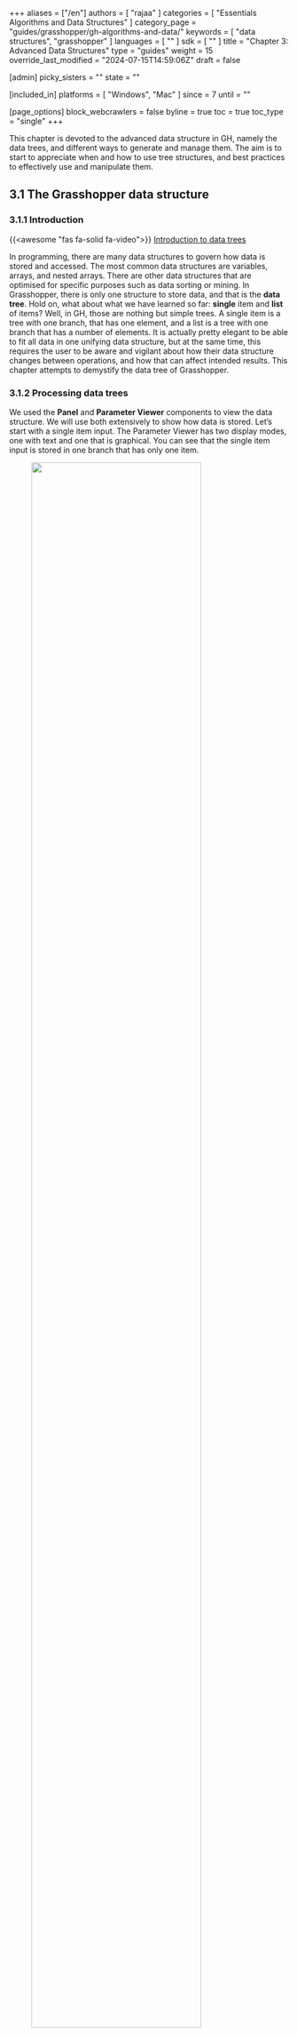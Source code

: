 +++
aliases = ["/en"]
authors = [ "rajaa" ]
categories = [ "Essentials Algorithms and Data Structures" ]
category_page = "guides/grasshopper/gh-algorithms-and-data/"
keywords = [ "data structures", "grasshopper" ]
languages = [ "" ]
sdk = [ "" ]
title = "Chapter 3: Advanced Data Structures"
type = "guides"
weight = 15
override_last_modified = "2024-07-15T14:59:06Z"
draft = false

[admin]
picky_sisters = ""
state = ""

[included_in]
platforms = [ "Windows", "Mac" ]
since = 7
until = ""

[page_options]
block_webcrawlers = false
byline = true
toc = true
toc_type = "single"
+++

This chapter is devoted to the advanced data structure in GH, namely the data trees, and different ways to generate and manage them. The aim is to start to appreciate when and how to use tree structures, and best practices to effectively use and manipulate them.<br>

## 3.1 The Grasshopper data structure

### 3.1.1 Introduction
{{<awesome "fas fa-solid fa-video">}} <a href="https://vimeo.com/showcase/11456959/video/1030603776" target="_blank"> Introduction to data trees</a>

In programming, there are many data structures to govern how data is stored and accessed. The most common data structures are variables, arrays, and nested arrays. There are other data structures that are optimised for specific purposes such as data sorting or mining. In Grasshopper, there is only one structure to store data, and that is the <b>data tree</b>. Hold on, what about what we have learned so far: <b>single</b> item and <b>list</b> of items? Well, in GH, those are nothing but simple trees. A single item is a tree with one branch, that has one element, and a list is a tree with one branch that has a number of elements. It is actually pretty elegant to be able to fit all data in one unifying data structure, but at the same time, this requires the user to be aware and vigilant about how their data structure changes between operations, and how that can affect intended results. This chapter attempts to demystify the data tree of Grasshopper.

### 3.1.2 Processing data trees

We used the <b>Panel</b> and <b>Parameter Viewer</b> components to view the data structure. We will use both extensively to show how data is stored. Let’s start with a single item input. The Parameter Viewer has two display modes, one with text and one that is graphical. You can see that the single item input is stored in one branch that has only one item.
<figure>
   <img src="ads-200.png" class="image_center" width="85%">
   <figcaption>Figure(51): Different ways to preview the data structure in Grasshopper</figcaption>
</figure>

The <b>Parameter Viewer</b> shows each branch address (called “Path”), and the number of elements in that branch as shown in Figure (52).
<figure>
   <img src="ads-201.png" class="image_center" width="50%">
   <figcaption>Figure(51): The Parameter Viewer indicates the path address and the number of elements in each branch</figcaption>
</figure>

A list of items is typically stored in a tree with one branch. Figure (53). However, the three items can also be stored in three different branches. Figure (54).

<figure>
   <img src="ads-202.png" class="image_center" width="85%">
   <figcaption>Figure(53): A list is a tree that has one branch with multiple elements</figcaption>
</figure>

<figure>
   <img src="ads-203.png" class="image_center" width="85%">
   <figcaption>Figure(54): A tree contains any number of branches with any number of elements in each branch</figcaption>
</figure>

The key to understanding the Grasshopper data structure is to be able to answer the following question:<br>
<b>What is the significance of storing x number of values in one branch vs using x number of branches to store one value in each branch?</b><br>
The data structure informs GH components about how to match input values. In other words, components may process data differently based on their structure. The following example illustrates how different data structures for the same set of values can affect the result.

<figure>
   <img src="ads-204.png">
   <figcaption>Figure(55): Organizing same set of value in different data structures affect the output</figcaption>
</figure>

We will elaborate on data tree matching later, but you can already see that GH components do pay attention to the data structure and the result can vary considerably based on it. This is one of the complications inherited in using one unifying data structure in a programming language.

### 3.1.3 Data tree notation
The first step to understanding data trees is to learn the GH notation of trees. As we have seen from the examples, trees consist of branches, and each branch holds a number of elements. The address or path of each branch is represented with integers separated by semicolons and enclosed in curly brackets. The index of each element is enclosed by square brackets. This diagram shows a breakdown of the address of elements in trees.

<figure>
   <img src="ads-205.png">
   <figcaption>Figure(56): Address of elements include the address of the branch and the index of the element in the branch</figcaption>
</figure>

Here are a few examples of various tree structures and how they show in the <b>Parameter Viewer</b> and the <b>Panel</b>.

<figure>
   <img src="ads-206.png">
   <figcaption>Figure(57): Same set of values held in different structures. Left: 5 trunks (5 trees) with one item in each. Middle: 5 branches out of one trunk (1 tree), and each branch holds a single item. Right: two trunks (2 trees), the first has 2 branches with the first branching into 3 branches, each holds one item, the second holds 1 item. The second trunk holds 2 items.
</figcaption>
</figure>

<table class="rounded">
  <tr>
    <th>Tutorial 3.1.1 Data tree</th>
  </tr>
  <tr>
  <td>
   <table>
    <tr>
     <td>
     1. In the tree, what is the full address to the item <b>1.2</b>? Note that order of branches and leaves is always from left to right going clockwise<br><br>
     2. Construct the tree of numbers shown in the image below using the <b>Number</b> parameter only.
     </td>
     <td>
     <img src="ads-207.png">
     </td>
    </tr>
   </table>
  </td>
  </tr>
  <tr>
    <td>
        <details>
        <summary><b>Solution...</b></summary>
        <br>
        <table>
          <tr>
            <td>
            The path to <b>1.2</b> is: <b>{ 0 ; 3 ; 0} [ 1 ]</b><br>
            <br>Note: The three branches from the main trunk are set here to 0:1, 0:2, and 0:3. They also could have been 0:0, 0:1 and 0:2. Both are correct.
            </td>
            <td>
            <img src="ads-207A.png">
            </td>
          </tr>
        </table>
        <br><img src="ads-209.png"><br>
        </details>
    </td>
  </tr>
</table>

## 3.2 Generating trees
{{<awesome "fas fa-solid fa-video">}} <a href="https://vimeo.com/showcase/11456959/video/1030604678" target="_blank"> Generate data trees</a>

There are many ways to generate complex data trees. Some explicit, but mostly as a result of some processes, and this is why you need to always be aware of the data structures of output before using it as input downstream. It is possible to enter the data and set the data structure directly inside any Grasshopper parameter. Once set, it is relatively hard to change and therefore is best suited for a constant input. The following is an example of how to set a data tree directly inside a parameter.

<figure>
   <img src="ads-210.png">
   <figcaption>Figure(58):  Set data trees directly inside the parameter</figcaption>
</figure>

There are many components that generate data trees such as <b>Grid</b> and <b>DivideSrf</b>, and others that combine lists into a tree structure such as <b>Entwine</b>. Also all the components that produce lists can also create a tree if the input is a list. For example, if you input more than one curve into the <b>DivideCrv</b> component, we get a tree of points.

<figure>
   <img src="ads-211.png">
   <figcaption>Figure(59):  The SDivide component takes one input (surface) and outputs a data tree (grid)</figcaption>
</figure>

All components that generate lists of numbers (such as <b>Range</b> and <b>Series</b>) can also generate trees when given a list of input.

<figure>
   <img src="ads-212.png">
   <figcaption>Figure(60):  Entwine component takes any number of lists and combines them into a tree structure</figcaption>
</figure>

Perhaps one of the most common cases to generate a tree is when dividing a list of curves to generate a grid of points. So the input is one list and the output is a tree.

<figure>
   <img src="ads-213.png">
   <figcaption>Figure(61):  EDivide component takes any list (curves) and generates a tree structure (grid)</figcaption>
</figure>

<table class="rounded">
  <tr>
    <th>Tutorial 3-2-1: Generating trees</th>
  </tr>
  <tr>
    <td>
    Given the following list of points, construct a number tree with 3 branches, one for each coordinate.
    <img src="ads-213A.png" class="image_center" width="75%">
    </td>
  </tr>
  <tr>
    <td>
        <details>
        <summary><b>Solution...</b></summary>
        <br>Each input point is a single data item that contains 3 numbers (coordinates). We know we would like to isolate each coordinate into a separate list, then combine them into one data structure. Hence we need to first deconstruct input points (use <b>Deconstruct</b> of <b>pDecon</b> component), then combine the lists into one structure (use <b>Entwine</b> component).<br>
        <img src="ads-215.png">
        </details>
    </td>
  </tr>
</table>

## 3.3 Tree matching
{{<awesome "fas fa-solid fa-video">}} <a href="https://vimeo.com/showcase/11456959/video/1030605453" target="_blank"> Matching data trees</a>

We explained the <b>Long</b>, <b>Short</b> and <b>Cross</b> matching with lists. Trees follow similar conventions to expand the shorter branches by repeating the last element to match. If one tree has fewer branches, the last branch is repeated. The following illustrates common tree matching cases.

### 3.3.1 Item-to-tree matching
When matching an item to a tree, a matching tree structure is created and the item is repeated. For example when adding a single number to a tree of numbers, the single number is added to every item in the tree and the result is a tree with matching structure to the input tree.
<img src="ads-216.png">

### 3.3.2 Short-list-to-tree matching
When matching a short list to a tree, where the length of the list is shorter than the tree branches, a matching tree structure is created where the list is repeated in each branch, and the last item in the short list is repeated. See the following example adding a list of two number to a tree of numbers.
<img src="ads-217.png">

### 3.3.3 Long-list-to-tree matching
When matching a long list to a tree with branches that are shorter than the list, the tree branches expand to match the length of the list. The last item in each branch is repeated to match the list length Note that the resulting tree structure will be differenent than the input tree. In the following example, both input, the list and the tree, are modified to arrive to a matching structure, then the addition result have than new data structure.
<img src="ads-218.png">

### 3.3.4 Tree-to-tree matching
There are numerous possibilities when matching two trees, but the basic principle apply. The goal is to find a tree structure that can combine both input tree structure. Let’s assume the case when there is a simple tree with one level of branches that match in depth. There are two possibilities. The first is that both input trees have same number of branches. In this case, the length of the shorter corresponding branches is matched. The output tree might end up matching at least one of the input trees, or be different to both.
<img src="ads-219.png">

The second possibility is that one tree might have more branches than the other. In that case, new branches are inserted into the smaller tree repeating the last branch, then each branch is expanded (repeating the last item in the branch) to create matching length among all corresponding branches as in the following example.
<img src="ads-220.png">

When working with trees, it is of utmost importance to examine the data structure of each input before using it as input to one component. A small change in the structure can have big impact. For example, the following two trees of numbers appear to be matching at first, but because there is one level depth added to one of the trees (indicating an extra branch near the root of the tree), the result may be different than what is intended.

<table class="rounded">
  <tr>
    <th>Tutorial 3.3.1 Tree matching</th>
  </tr>
  <tr>
  <tr>
    <td>
     Inspect the following 2 number structures, then predict the structure and result of adding them (with default Grasshopper matching). Verify your answer using the <b>Addition</b> components.<br>
     <img src="ads-221.png" class="image_center" width="75%">
    </td>
    </tr>
  <tr>
    <td>
        <details>
        <summary><b>Solution...</b></summary>
        <br>
        <table>
          <tr>
            <td>
            Key solution idea: The two input trees have different number of branches and different number of elements in each branch. The last branch of the shorter tree is repeated to match the number of branches, then corresponding branches are matched by repeating the last element of the shorter branch.<br><br>
            <img src="ads-222.png">
            </td>
          </tr>
        </table>
        </details>
    </td>
  </tr>
</table>

## 3.4 Traversing trees
{{<awesome "fas fa-solid fa-video">}} <a href="https://vimeo.com/showcase/11456959/video/1030608072" target="_blank"> Traversing data trees</a>

Grasshopper provides components to help extract branches and items from trees. If you have the path to a branch or to an item, then you can use <b>Branch</b> and <b>Item</b> components. You need to check the structure of your input so you can supply the correct path.

<figure>
   <img src="ads-223.png">
   <figcaption>Figure(62):  Select branches from a tree</figcaption>
</figure>

<figure>
   <img src="ads-224.png">
   <figcaption>Figure(63):  Select items from a tree</figcaption>
</figure>

If you know that your structure might change, or you simply do not want to type the path, you can extract the path using  the <b>Param Viewer</b> and List <b>Item</b> components.

<figure>
   <img src="ads-225.png">
   <figcaption>Figure(64):  Example of how to extract data paths dynamically</figcaption>
</figure>

<table class="rounded">
  <tr>
    <th>Tutorial 3.4.1 Traversing trees</th>
  </tr>
  <tr>
  <tr>
    <td>
     The following tree has 3 branches for each one of the coordinates (x, y, z) of some list of points. Use that tree to construct a list of these points.<br>
     <img src="ads-226.png" class="image_center" width="75%">
    </td>
    </tr>
  <tr>
    <td>
        <details>
        <summary><b>Solution...</b></summary>
        <br>
        <table>
          <tr>
            <td>
            Key solution idea: We can construct a point list using as input 3 lists representing X, Y and Z values. If we can isolate the 3 branches of the input tree, then we will be able to feed them to the point construction component.<br><br>
            <img src="ads-227.png">
            </td>
          </tr>
        </table>
        </details>
    </td>
  </tr>
</table>

## 3.5 Basic tree operations

Basic tree operations are widely used and you will likely need them in most solutions. It is very important to understand what these operations do, and how they affect the output.

### 3.5.1: Viewing the tree structure
As we have seen in the data matching, different data structures of the same set of elements produce different results. Grasshopper offers three ways to view the data structure, the Parameter Viewer in text or diagram format, and the Panel.

<figure>
   <img src="ads-228.png">
   <figcaption>Figure(65):  View trees using the Parameter Viewer and the Panel components</figcaption>
</figure>

Tree information can be extracted using the <b>TStats</b> component. You can extract the list of paths to all branches, number of elements in each branch and the number of branches.

<figure>
   <img src="ads-229.png">
   <figcaption>Figure(66):  Extract trees structure using TStats component</figcaption>
</figure>

### 3.5.2 List operations on trees
{{<awesome "fas fa-solid fa-video">}} <a href="https://vimeo.com/showcase/11456959/video/1030608733" target="_blank"> List operations on data trees</a>

Trees can be thought of as a list of branches. When using list operations on trees, each branch is treated as a separate list and the operation is applied to each branch independently. It is tricky to predict the resulting data structure and therefore it is always important to check your input and output structures before and after applying any operation.
To illustrate how list operations work in trees, we will use a simple tree, a grid of points, and apply different list operations on it. We will then examine the output and its data structure.

<table class="rounded">
  <tr>
    <th>Common list operation and how they apply to trees</th>
  </tr>
  <tr>
    <td>
    <b>List Item</b>: Select items at specific index in each branch<br>
    <img src="ads-230.png">
    </td>
  </tr>
    <tr>
    <td>
    <b>List Item</b>: Select multiple indices to isolate part of the tree and perform one operation on such as <b>Mass Addition</b><br>
    <img src="ads-231.png">
    </td>
  </tr>
    <tr>
    <td>
    <b>Split List</b>: Split the elements of branches into 2 trees at the specified index<br>
    <img src="ads-232.png">
    </td>
  </tr>
    <tr>
    <td>
    <b>Shift List</b>: Shifts the elements of each branch<br>
    <img src="ads-233.png" class="image_center" width="75%">
    </td>
  </tr>
    <tr>
    <td>
    <b>Cull Pattern</b>: Culls each branch<br>
    <img src="ads-234.png" class="image_center" width="75%">
    </td>
  </tr>
</table>

### 3.5.3 Grafting from lists to a trees

In some cases you need to turn a list into a tree where each element is placed in its own branch. Grafting can handle complex trees with branches of variable depths.

<figure>
   <img src="ads-235.png">
   <figcaption>Figure(67):  Grafting a tree creates a new branch for each element</figcaption>
</figure>

It might feel unintuitive to complicate the data structure (from a simple list to a tree), but grafting is very useful when trying to achieve certain matching. For example if you need to add each element of one list with all the elements in the second list, then you will need to graft the first list before inputting to the addition process.

<figure>
   <img src="ads-236.png">
   <figcaption>Figure(68):  Grafting complex trees</figcaption>
</figure>

### 3.5.4 Flattening from trees to lists

Other times you might need to turn your tree structure into a simple list. This is achieved with the flattening process. Data from each branch is extracted and sequentially attached to one list.

<figure>
   <img src="ads-237.png">
   <figcaption>Figure(69):  Flattening place all tree elements in one list</figcaption>
</figure>

Flatten also can handle any complex tree. It takes the branches in order starting with the lowest index trunk and put all elements in one list.

<figure>
   <img src="ads-238.png">
   <figcaption>Figure(70):  Flattening complex trees</figcaption>
</figure>

### 3.5.5 Combining data streams

It is possible to compose a number of lists into a tree where each list becomes a branch in a new tree. It is different from the merging of lists where simply one bigger list is created.

<figure>
   <img src="ads-239.png" class="image_center" width="75%">
   <figcaption>Figure(71):  Entwine and Merge components combine lists into trees or bigger lists</figcaption>
</figure>

### 3.5.6 Flipping the data structure

It is logical in some cases to flip the tree to change the direction of branches.This is specially useful in grids when points are organized in rows and columns (similar to a 2 dimensional array structure). Flipping causes corresponding elements across branches (have the same index in their branch) to be grouped in one branch. For example, a data tree that has 2 branches and 4 items in each branch, can be flipped into a tree with 4 branches and 2 elements in each branch.

<figure>
   <img src="ads-240.png">
   <figcaption>Figure(72):  Flip helps reorganize data in a trees</figcaption>
</figure>

If the number of elements in the branches are variable in length, some of the branches in the flipped tree will have “null” values.

<figure>
   <img src="ads-241.png">
   <figcaption>Figure(73):  Add “null” when flipping trees with variable length branches</figcaption>
</figure>

Flipping is one of the operations that cannot handle variable depth branches, simply because there is no logical solution to flip.

<figure>
   <img src="ads-242.png">
   <figcaption>Figure(74):  Flip fails when the input tree has variable depth branches</figcaption>
</figure>

### 3.5.7 Simplifying the data structure

Processing data through multiple components can add unnecessary complexity to the data structure. The most common form is adding leading or trailing zeros to the paths addresses. Complex data structures are hard to match. <b>Simplify Tree</b> process helps remove empty branches. There are other operations such as <b>Clean Tree</b> and <b>Trim Tree</b> to help remove null elements, empty branches and reduce complexity. It is also possible to extract all branches as separate lists using the <b>Explode Tree</b> operation.

<figure>
   <img src="ads-243.png">
   <figcaption>Figure(75): Paths can increase in complexity as more operations are applied to the data. Simplify helps remove empty branches</figcaption>
</figure>

<table class="rounded">
  <tr>
    <th>Tutorial 3.5.A Louvers</th>
  </tr>
  <tr>
  <tr>
    <td>
     Given one curve on XY-Plane, create horizontal and vertical louvers as in the image<br>
     <img src="ads-244.png" class="image_center" width="75%">
    </td>
    </tr>
  <tr>
    <td>
        <details>
        <summary><b>Solution...</b></summary>
        <br>
        <table>
          <tr>
            <td>
            Examine the <b>data structure</b> of output from each step before feeding it into the next process:<br>
            input curve data structure: Single item (one branch and one item in the branch)<br>
            <img src="ads-245.png">
            </td>
          </tr>
          <tr>
            <td>
            Divide input curve to extract points.<br>
            Data structure: List (one branch with 11 items). Note that the path has added leading “0”. This indicates the next layer of calculation.<br>
            <img src="ads-246.png">
            </td>
          </tr>
          <tr>
            <td>
            Create vertical lines at each point.<br>
            Data structure: List (one branch with 11 items). Note that the path did not increase in complexity.<br>
            <img src="ads-249.png">
            </td>
          </tr>
          <tr>
            <td>
            Divide vertical lines to create a grid of points.<br>
            Data structure: Tree (11 branches with 6 items). Note that the path has added leading “0”.<br>
            <img src="ads-248.png">
            </td>
          </tr>
          <tr>
            <td>
            Create horizontal lines at each point.<br>
            Data structure: Tree (11 branches with 6 items). Note that the path did not increase in complexity.<br>
            <img src="ads-247.png">
            </td>
          </tr>
          <tr>
            <td>
            Create lofted surfaces through branches of lines.<br>
            Data structure:Tree (11 branches with 1 item each). Note that the path did not increase in complexity.<br>
            <img src="ads-250.png">
            </td>
          </tr>
          <tr>
            <td>
            Flip the tree matrix and then create lofted surfaces through branches of lines.<br>
            Data structure: Tree (11 branches with 1 item each). Note that the path did not increase in complexity.<br>
            You can flatten the tree to create one list of horizontal louvers.<br>
            <img src="ads-251.png">
            </td>
          </tr>
        </table>
        </details>
    </td>
  </tr>
</table>

<table class="rounded">
  <tr>
    <th>Tutorial 3.5.B Shutters</th>
  </tr>
  <tr>
  <tr>
    <td>
     Given four corner points on a plane and a radius for the hinge, create a shutter that can open and shut as in the image using a rotation parameter<br>
     <img src="ads-252.png">
    </td>
    </tr>
  <tr>
    <td>
        <details>
        <summary><b>Solution...</b></summary>
        <br>
        <table>
          <tr>
            <td>
            <b>Algorithm analysis:</b><br>
            For each shutter there are two parts: the rectangle and the hinge.<br>
            Union the rectangle and hinge, then allow rotating around the hinge.<br>
            There is one rotation control to move all shutters together.<br>
            <img src="ads-253.png" class="image_center" width="75%"><br>
            </td>
          </tr>
          <tr>
            <td>
            <br><b>Solution steps:</b>
            </td>
          </tr>
          <tr>
            <td>
            Output: Surface of the shutters and curves for the frame<br>
            <img src="ads-254.png" class="image_center" width="50%">
            </td>
          </tr>
          <tr>
            <td>
            Input: The window four corner points (and center), the hinge radius and the rotation angle parameter<br>
            <img src="ads-255.png" class="image_center" width="75%">
            </td>
          </tr>
          <tr>
            <td>
            Key processe #1: create rectangle and hinges. Use the <b>Rectangle</b> component<br>
            <img src="ads-256.png" class="image_center" width="75%">
            </td>
          </tr>
          <tr>
            <td>
            Key processe #2: Union the curves. Use the <b>RUnion</b> component, then create a surface from the boundary using <b>Boundary</b> component<br>
            <img src="ads-257.png" class="image_center" width="75%">
            </td>
          </tr>
          <tr>
            <td>
            Intermediate process #1: Rotate the rectangles using the angle. Use <b>Rotate</b> component<br>
            <img src="ads-258.png" class="image_center" width="75%">
            </td>
          </tr>
          <tr>
            <td>
            Properly match the data structures of the rectangles and hinges before the region union. Use the <b>Graft</b> so that rectangles and hinges pair correctly.<br>
            <img src="ads-259.png" class="image_center" width="75%">
            </td>
          </tr>
          <tr>
            <td>
            <br><b>Putting it all together:</b>
            </td>
          </tr>
          <tr>
            <td>
            <img src="ads-260.png">
            </td>
          </tr>
        </table>
        </details>
    </td>
  </tr>
</table>

## 3.6 Advanced tree operations

As your solutions increase in complexity, so will your data structures. We will discuss three advanced tree operations that are necessary to solve specific problems, or are used to simplify your solution by tabbing directly into the power of the data tree structure.

### 3.6.1 Relative items
{{<awesome "fas fa-solid fa-video">}} <a href="https://vimeo.com/showcase/11456959/video/1030609100" target="_blank"> Advanced data trees operations: Relative item</a>

The first operation has to do with solving the general problem of connectivity between elements in one tree or across multiple trees. Suppose you have a grid of points and you need to connect the points diagonally. For each point, you connect to another in the +1 branch and +1 index. For example a point in branch {0}, index [0], connects to the point in branch {1}, index [1].

<figure>
   <img src="ads-261.png" class="image_center" width="75%">
   <figcaption>Figure (76): Relative Item mask {+1}[+1] create positive diagonal connectivity</figcaption>
</figure>

In Grasshopper, the way you communicate the offset is expressed with an offset string in the format “{branch offset}[index offset]”. In our example, the string to connect points diagonally is “{+1}[+1]”. Here is an example that uses relative tree component in Grasshopper. Notice that the relative item component creates two new trees that correlate in the manner specified in the offset string.

<figure>
   <img src="ads-262.png">
   <figcaption>Figure (77): Relative Item mask {+1}[+1] breaks the original tree into 2 new trees with diagonal connectivity</figcaption>
</figure>

Here is an example implementation in Grasshopper where we define relative items in one tree, then connect the two resulting trees with lines using the <b>Relative Item</b> component.

<figure>
   <img src="ads-263.png">
   <figcaption>Figure (78): Relative Item with mask {+1}[+1] in Grasshopper</figcaption>
</figure>

<table class="rounded">
  <tr>
    <th>Tutorial 3.6.1.A Relative item pattern</th>
  </tr>
  <tr>
  <tr>
    <td>
     Create the pattern shown in the image using a square grid of 7 branches where each branch has11 elements.<br>
     <img src="ads-264.png" class="image_center" width="75%">
    </td>
    </tr>
  <tr>
    <td>
        <details>
        <summary><b>Solution...</b></summary>
        <br>
        <table>
          <tr>
            <td>
            Create the grid<br>
            <img src="ads-265.png">
            </td>
          </tr>
          <tr>
            <td>
            Create relative trees that connect each element with -1 branch and +1 index: {-1}[+1]<br>
            Create lines to connect the 2 relative trees.<br>
            <img src="ads-266.png">
            </td>
          </tr>
          <tr>
            <td>
            Change the offset to {+2}[+3] to create the second connections<br>
            <img src="ads-267.png">
            </td>
          </tr>
        </table>
        </details>
    </td>
  </tr>
</table>

We showed how to define relative items in one tree, but you can also specify relative items between 2 trees. You’ll need to pay attention to the data structure of the two input trees and make sure they are compatible. For example, if you connect each point from the first tree with another point from a different tree with the same index, but +1 branch, then you can set the offset string to be {+1}[0].

<figure>
   <img src="ads-268.png">
   <figcaption>Figure (79): Relative Items create connections across multiple trees</figcaption>
</figure>

The input to the Relative Items component is two trees and the output is two trees with corresponding items according to the offset string.

<figure>
   <img src="ads-269.png">
   <figcaption>Figure (80): The offset mask of the Relative Items generates new trees with the desired connections</figcaption>
</figure>

The following GH definition achieves the above:

<figure>
   <img src="ads-270.png">
   <figcaption>Figure (81): Relative Items implementation in Grasshopper</figcaption>
</figure>

<table class="rounded">
  <tr>
    <th>Tutorial 3.6.1.B Relative item truss</th>
  </tr>
  <tr>
  <tr>
    <td>
     Use relative items between 2 bounding grids to generate the structure shown in the image<br>
     <img src="ads-271.png" class="image_center" width="75%">
    </td>
    </tr>
  <tr>
    <td>
        <details>
        <summary><b>Solution...</b></summary>
        {{<awesome "fas fa-solid fa-video">}} <a href="https://vimeo.com/showcase/11456959/video/1030609607" target="_blank"> Solution video...</a>
        <br>
        <table>
          <tr>
            <td>
            <br>Create the connections for the bottom tree <br>
            </td>
          </tr>
          <tr>
            <td>
            Cull every other index and keep the same number of branches (cull indices 1, 3,...)<br>
            Define the offset strings for RelativeItem components to create the vertical and horizontal connections<br>
            <img src="ads-272.png">
            <br>
            The Grasshopper definition:<br>
            <img src="ads-273.png">
            </td>
          </tr>
          <tr>
            <td>
            <br>Create the connections for the top tree <br>
            </td>
          </tr>
          <tr>
            <td>
            Cull every other index and keep the same number of branches. (cull indices 0, 2,...)<br>
            Define the offset strings for RelativeItem components to create the vertical and horizontal connections<br>
            <img src="ads-274.png">
            <br>
            The Grasshopper definition:<br>
            <img src="ads-275.png">
            </td>
          </tr>
                    <tr>
            <td>
            <br>Connections between the bottom and top trees<br>
            </td>
          </tr>
          <tr>
            <td>
            Use culled grids, then define first offset string for RelativeItems component to create the first set of cross lines: {0}[0]<br>
            <img src="ads-276.png">
            <br>
            Define second offset string for RelativeItems component to define the second set of cross lines: {0}[-1]<br>
            <img src="ads-277.png">
            </td>
          </tr>
        </table>
        </details>
    </td>
  </tr>
</table>

### 3.6.2 Split trees
{{<awesome "fas fa-solid fa-video">}} <a href="https://vimeo.com/showcase/11456959/video/1030610313" target="_blank"> Split data trees</a>

The ability to select a portion of a tree, or split into two parts is a very powerful tree operation in Grasshopper. You can split the tree using a string mask using specific syntax (see examples below). The mask filters, or helps select, the positive part of your tree. The portion of the tree left, is also given as an output and is called the negative part of the tree. Since all trees are made out of branches and indices, the split mask should include information about which branches and indices within these branches to split along. Here are the rules of the split mask:

<table class="rounded">
  <tr>
    <th width=25%><b>Mask syntax</b></th>
    <th width=75%><b>General rules</b></th>
  </tr>
  <tr>
    <td><b>{ ; ; }</b></td>
    <td>Use curly brackets to enclose the mask for the tree branches.</td>
  </tr>
  <tr>
    <td><b>[ ] </b></td>
    <td>Use square brackets to enclose the mask for the elements (leaves). Can be omitted if select all items or use [*]
    </td>
  </tr>
    <tr>
    <td><b>( )</b></td>
    <td>Round brackets are used for organizing and grouping</td>
  </tr>
    </tr>
    <tr>
    <td><b>*</b></td>
    <td>Any number of integers in a path. The asterisk also allows you to include all branches, no matter what their paths look like</td>
  </tr>
    </tr>
    <tr>
    <td><b>?</b></td>
    <td>Any single integer</td>
  </tr>
    </tr>
    <tr>
    <td><b>6</b></td>
    <td>Any specific integer</td>
  </tr>
    </tr>
    <tr>
    <td><b>!6</b></td>
    <td>Anything except a specific integer</td>
  </tr>
    </tr>
    <tr>
    <td><b>(2,6,7)</b></td>
    <td>Any one of the specific integers in this group.</td>
  </tr>
    </tr>
    <tr>
    <td><b>!(2,6,7)</b></td>
    <td>Anything except one of the integers in this group.</td>
  </tr>
    </tr>
    <tr>
    <td><b>(2 to 20)</b></td>
    <td>Any integer in this range (including both 2 and 20).</td>
  </tr>
    </tr>
    <tr>
    <td><b>!(2 to 20)</b></td>
    <td>Any integer outside of this range.
    </td>
  </tr>
    </tr>
    <tr>
    <td><b>(0,2,...)</b></td>
    <td>Any integer part of this infinite sequence. Sequences have to be at least two integers long, and every subsequent integer has to be bigger than the previous one (sorry, that may be a temporary limitation, don't know yet).</td>
  </tr>
    </tr>
    <tr>
    <td><b>(0,2,...,48)</b></td>
    <td>Any integer part of this finite sequence. You can optionally provide a single sequence limit after the three dots</td>
  </tr>
    </tr>
    <tr>
    <td><b>!(3,5,...)</b></td>
    <td>Any integer not part of this infinite sequence. The sequence doesn't extend to the left, only towards the right. So this rule would select the numbers 0, 1, 2, 4, 6, 8, 10, 12 and all remaining even numbers.</td>
  </tr>
    </tr>
    <tr>
    <td><b>!(7,10,21,...,425)  </b></td>
    <td>Any integer not part of this finite sequence.</td>
  </tr>
    </tr>
    <tr>
    <td><b>{ * }[ (0 to 4) or (6,11,41) ]</b></td>
    <td>It is possible to combine two or more rules using the boolean and/or operators. The example selects the first five items in every list of a tree and also the items 7, 12 and 42.</td>
  </tr>
</table>

Here are some examples of valid split masks.

<table class="rounded">
  <tr>
    <th><b>Split mask by branches</b></th>
    <th><b>Description</b></th>
  </tr>
  <tr>
    <td><b>{ * }</b></td>
    <td>Select all (the whole tree output as positive, and negative tree will be empty)</td>
  </tr>
  <tr>
    <td><b>{ *; 2 }</b></td>
    <td>Select the third branch</td>
  </tr>
  <tr>
    <td><b>{ *; (0,1) }</b></td>
    <td>Select the first two end branches</td>
  </tr>
  <tr>
    <td><b>{ *; (0, 2, …) }</b></td>
    <td>Select all even branches</td>
  </tr>
</table>

<table class="rounded">
  <tr>
    <th><b>Split mask by branches and leaves</b></th>
    <th><b>Description</b></th>
  </tr>
  <tr>
    <td><b>{ * }[(1,3,...)]</b></td>
    <td>Select elements located at odd indices in all branches</td>
  </tr>
  <tr>
    <td><b>{ *; 0 }[(1,3,...)]</b></td>
    <td>Select elements located at odd indices in the first branch</td>
  </tr>
  <tr>
    <td><b>{ *; (0, 2) }[(1,3,...)]</b></td>
    <td>Select elements located at odd indices in the first and third branches</td>
  </tr>
  <tr>
    <td><b>{*; (0,2,...) } [ (1,3,...) ]</b></td>
    <td>Select elements located at odd indices in branches located at even indices</td>
  </tr>
  <tr>
    <td><b> {*; (0,2,...) } [(0) or (1,3,...)]</b></td>
    <td>Select elements located at odd indices, and index “0”, in branches located at even indices</td>
  </tr>
</table>

One of the common applications that uses split tree functionality is when you have a grid of points that you like to transform a subset of. When splitting, the structure of the original tree is preserved, and the elements that are split out are replaced with null. Therefore, when applying transformation to the split tree, it is easy to recombine back.
Suppose you have a grid with 7 branches and 11 elements in each branch, and you’d like to shift elements between indices 1-3 and 7-9. You can use the split tree to help isolate the points you need to move using the mask: {*}[ (1,2,3) or (7,8,9) ], move the positive tree, then recombine back with the negative tree.

<figure>
   <img src="ads-280.png">
   <figcaption>Figure (82): Split tree allows operating on a subset of the tree with the possibility to recombine back</figcaption>
</figure>  

This is the GH definition that does the above using the <b>Split Tree</b> component.

<figure>
   <img src="ads-281.png">
   <figcaption>Figure (83): Split tree Grasshopper implementation of Figure (82)</figcaption>
</figure>  

One of the advantages of using <b>Split Tree</b> over relative trees is that the split mask is very versatile and it is easier to isolate the desired portion of the tree. Also the data structure is preserved across the negative and positive trees which makes it easy to recombine the elements of the tree after processing the parts.

<table class="rounded">
  <tr>
    <th>Tutorial 3.6.2.A: Split tree pattern</th>
  </tr>
  <tr>
  <tr>
    <td>
     Given a 6x9 grid, use the split tree to generate the following pattern:<br>
     <img src="ads-282.png" class="image_center" width="50%">
    </td>
    </tr>
  <tr>
    <td>
        <details>
        <summary><b>Solution...</b></summary>
        <br>
        <table>
          <tr>
            <td>
            Create the grid<br>
            <img src="ads-283.png" class="image_center" width="70%">
            </td>
          </tr>
          <tr>
            <td>
            Split the tree to isolate the middle part<br>
            <img src="ads-284.png" class="image_center" width="85%">
            </td>
          </tr>
          <tr>
            <td>
            Split the middle part into two new parts<br>
            <img src="ads-285.png">
            </td>
          </tr>
          <tr>
            <td>
            Move the two middle parts in opposite directions then recombine them<br>
            <img src="ads-286.png">
            </td>
          </tr>
          <tr>
            <td>
            Recombine the middle part with the rest of the tree and create polylines through each branch elements<br>
            <img src="ads-287.png">
            </td>
          </tr>
        </table>
        </details>
    </td>
  </tr>
</table>

<table class="rounded">
  <tr>
    <th>Tutorial 3.6.2.B: Split tree truss</th>
  </tr>
  <tr>
  <tr>
    <td>
     Given a grid, create the following truss system using the split tree method<br>
     <img src="ads-288.png" class="image_center" width="50%">
    </td>
    </tr>
  <tr>
    <td>
        <details>
        <summary><b>Solution...</b></summary>
        {{<awesome "fas fa-solid fa-video">}} <a href="https://vimeo.com/showcase/11456959/video/1030611331" target="_blank"> Solution video...</a>
        <br><br>
        <table>
          <tr>
            <td>
            Create the 6x9 grid<br>
            <img src="ads-289.png" class="image_center" width="90%">
            </td>
          </tr>
          <tr>
            <td>
            Split at every other element<br>
            <img src="ads-290.png">
            </td>
          </tr>
          <tr>
            <td>
            Move positive tree vertically<br>
            <img src="ads-291.png">
            </td>
          </tr>
          <tr>
            <td>
            Combine positive and negative trees, and create a polyline through each branch<br>
            <img src="ads-292.png">
            </td>
          </tr>
          <tr>
            <td>
            Create bottom curves using negative tree<br>
            <img src="ads-293.png">
            </td>
          </tr>
          <tr>
            <td>
            Create top curves using positive tree<br>
            <img src="ads-294.png">
            </td>
          </tr>
        </table>
        </details>
    </td>
  </tr>
</table>

### 3.6.3 Path mapper
{{<awesome "fas fa-solid fa-video">}} <a href="https://vimeo.com/showcase/11456959/video/1032534380" target="_blank">Why use the Path Mapper?</a><br>
{{<awesome "fas fa-solid fa-video">}} <a href="https://vimeopro.com/rhino/grasshopper-masterclass-with-david-rutten/video/79914769" target="_blank">Syntax of the Path Mapper</a>

When dealing with complex data structures such as the Grasshopper data trees, you’ll find that you need to simplify or rearrange your elements within the tree. There are a few components offered in Grasshopper for that purpose such as <b>Flatten</b>, <b>Graft</b> or <b>Flip</b>. While very useful, these might not suffice when operating on multiple trees or needing custom rearrangement. There is one very powerful component in Grasshopper that helps with reorganizing elements in trees or change the tree structure called the <b>Path Mapper</b>. It is perhaps the least intuitive to use and can cause a loss of data, but it is also the only way to find a solution in some cases, and hence it pays to address here.
The <b>Path Mapper</b> maps data between source and target paths. The source path is fixed, and is given by the input tree. You can only set the target path. There is a set of constants that you can use to help construct the mapping. Those are listed in the table below.

<table class="rounded">
  <tr>
    <th><b>Path Mapper Constants</b></th>
    <th><b>Description</b></th>
  </tr>
  <tr>
    <td><b>item_count</b></td>
    <td>Number of items in the current branch</td>
  </tr>
  <tr>
    <td><b>path_count</b></td>
    <td>Number of paths (branches) in the tree</td>
  </tr>
  <tr>
    <td><b>path_index</b></td>
    <td>Index of the current path</td>
  </tr>
</table>

Let’s start by familiarizing ourselves with the syntax using built-in mappings inside the <b>Path Mappers</b>. If you right-muse-click on the mapper components, you can open the editor, and also access a bumber of default mapping functions that are commonely used.

<figure>
   <img src="ads-295.png" class="image_center" width="75%">
   <figcaption>Figure(83): Algorithmic solutions involve explicit definition of geometry, vectors and transformations</figcaption>
</figure>

The **Null Mapping** does not change the data tree organization, but it offers a good start because it populates the editor with the input data structure. Set the mapping to **Null Mapping** and double click on the component to open the editor. The default tree source include the path only to start, but can add the data index part if needed for your mapping.

<figure>
   <img src="ads-295a.png" class="image_center" width="75%">
   <figcaption>Figure(84): The Path Mapper syntax and editor</figcaption>
</figure>


The following example examines different built-in mapping in the <b>Path Mapper</b> and how it changes the data structure. The <b>Polyline</b> component creates one polyline through each branch of the tree. Notice how different mapping affect the result.

<table class="rounded">
  <tr>
    <th width=20%><b>Mappings</b></th>
    <th width=40%></th>
    <th width=40%></th>
  </tr>
  <tr>
    <td><b>Null</b></td>
    <td>Output = Input tree</td>
    <td></td>
  </tr>
  <tr>
    <td></td>
    <td><img src="ads-296.png"></td>
    <td><img src="ads-297.png"></td>
  </tr>
  <tr>
    <td><b>Flatten</b></td>
    <td>Convert to a list</td>
    <td></td>
  </tr>
  <tr>
    <td></td>
    <td><img src="ads-298.png"></td>
    <td><img src="ads-299.png"></td>
  </tr>
  <tr>
    <td><b>Graft</b></td>
    <td>Put leaves in branches</td>
    <td></td>
  </tr>
  <tr>
    <td></td>
    <td><img src="ads-300.png"></td>
    <td><img src="ads-301.png"></td>
  </tr>
  <tr>
    <td><b>Reverse</b></td>
    <td>Reverse the tree</td>
    <td></td>
  </tr>
  <tr>
    <td></td>
    <td><img src="ads-296.png"></td>
    <td><img src="ads-303.png"></td>
  </tr>
  <tr>
    <td><b>Renumbering </b></td>
    <td>Renumber branches</td>
    <td></td>
  </tr>
  <tr>
    <td></td>
    <td><img src="ads-296.png"></td>
    <td><img src="ads-305.png"></td>
  </tr>
</table>

For more details about the Path Mapper, please refer to the help inside the component in Grasshopper.

<table class="rounded">
  <tr>
    <th>Tutorial 3.6.3.A: Partitions</th>
  </tr>
  <tr>
  <tr>
    <td>
     Given a grid, create the following truss system using the split tree method<br>
     <img src="ads-306.png">
    </td>
    </tr>
  <tr>
    <td>
        <details>
        <summary><b>Solution...</b></summary>
        <br>
        <table>
          <tr>
            <td>
            The input has two trees, and each has 5 branches with 11 elements in each branch, a total of 10 branches<br>
            <img src="ads-307.png">
            </td>
          </tr>
          <tr>
            <td>
            A Polyline is used to connect the elements in each branch<br>
            <img src="ads-308.png"><br><br>
            </td>
          </tr>
          <tr>
            <td>
            To create the vertical connections, you need to create a branch for each 2 corresponding elements across the 2 trees, then use Polyline to connect them<br>
            1. Analyze the paths of the trees<br>
            2. Come up with a mapping that generates the desired grouping<br>
            </td>
          </tr>
          <tr>
            <td>
            First, group corresponding branches across the 2 trees.<br>
            That can be achieved by switching the last two integers in the paths:<br>
            <img src="ads-311.png" class="image_center" width="50%">
            <img src="ads-309.png">
            </td>
          </tr>
          <tr>
            <td>
            Second, Flip each of the 5 trees. Since the branches have 11 elements each, flipping each tree will create 11 branches with 2 elements in each branch. Total of 55 branches.<br>
            You flip by switching the last integer of the path with the element index:<br>
            <img src="ads-312.png" class="image_center" width="50%">
            <img src="ads-310.png">
            </td>
          </tr>
          <tr>
            <td>
            Finally, a Polyline makes the vertical connections.<br>
            Note: You can combine the 2 mappings in one step as in the following:<br>
            <img src="ads-314.png" class="image_center" width="50%">
            <img src="ads-313.png">
            </td>
          </tr>
        </table>
        </details>
    </td>
  </tr>
</table>


<table class="rounded">
  <tr>
    <th>Tutorial 3.6.3.B: Bruilding structure</th>
  </tr>
  <tr>
  <tr>
    <td>
     Given the input tree of points, create the following structure.<br>
     <img src="ads-315.png">
    </td>
    </tr>
  <tr>
    <td>
        <details>
        <summary><b>Solution...</b></summary>
        <br>
        <table>
          <tr>
            <td>
            The initial tree has 42 branches, 7 branches in each of the 6 trees<br>
            <img src="ads-320.png">
            </td>
          </tr>
          <tr>
            <td>
            The Polyline component connects the elements in each branch<br>
            <img src="ads-321.png"><br><br>
            </td>
          </tr>
          <tr>
            <td>
            Flip the trees using Path Mapper by switching branch and element indices<br>
            <img src="ads-322.png">
            </td>
          </tr>
          <tr>
            <td>
            Regroup the elements of corresponding branches in all trees using the Path Mapper<br>
            <img src="ads-323.png">
            </td>
          </tr>
          <tr>
            <td>
            Final result Create all connections<br>
            <img src="ads-324.png">
            </td>
          </tr>
        </table>
        </details>
    </td>
  </tr>
</table>

## 3.7 Tutorials: advanced data structures

<table class="rounded">
  <tr>
    <th><a href="Tutorial-3-7-1-Sloped-roof.gh" class="fas fa-download"></a> Tutorial 3.7.1: Sloped roof</th>
  </tr>
  <tr>
  <tr>
    <td>
     Create a parametric truss system that changes gradually in height as shown in the image.<br>
     <img src="ads-325.png">
    </td>
    </tr>
  <tr>
    <td>
        <details>
        <summary><b>Solution...</b></summary>
        <br><a href="Tutorial-3-7-1-Sloped-roof.gh"> <i>ownload GH file...</i></a>
        <br>
        <table>
          <tr>
            <td>
            <b>Algorithm analysis: First, solve it for one simple truss</b>
            </td>
          </tr>
          <tr>
            <td>
            Identify desired output for a single truss<br>
            <img src="ads-326.png" class="image_center" width="75%">
            </td>
          </tr>
          <tr>
            <td>
            Define initial input<br>
            1- Base line on XY-Plane<br>
            2- Number of runs<br>
            3- Height<br>
            <img src="ads-327.png" class="image_center" width="75%"><br><br>
            </td>
          </tr>
          <tr>
            <td>
            <br><b>Algorithms steps:</b>
            </td>
          </tr>
          <tr>
            <td>
            Create input (L=line, H=height and R= #runs)<br>
            <img src="ads-328.png" class="image_center" width="75%">
            </td>
          </tr>
          <tr>
            <td>
            Divide curve by 2*R<br>
            <img src="ads-328A.png" class="image_center" width="75%">
            </td>
          </tr>
          <tr>
            <td>
            Move every other point in the Z direction by height<br>
            <img src="ads-328B.png" class="image_center" width="75%">
            </td>
          </tr>
          <tr>
            <td>
            Create 3 sets of ordered points for the bottom beams, top beams and middle beams, then connect each of the 3 sets with a polyline<br>
            <img src="ads-329.png" class="image_center" width="75%">
            </td>
          </tr>
          <tr>
            <td>
            <br><b>Implement the algorithm for a single truss  In Grasshopper:</b>
            </td>
          </tr>
          <tr>
            <td>
            <img src="ads-330.png">
            </td>
          </tr>
          <tr>
            <td>
            <br><b>Resolve for multiple trusses with variable height:</b>
            </td>
          </tr>
          <tr>
            <td>
            Create a series of base lines using the initial line and copy in Y-Axis direction<br>
            <img src="ads-331.png">
            </td>
          </tr>
          <tr>
            <td>
            Use the list of lines as input instead of a single line.<br>
            Notice that instead of a list of points for each of the 3 sets (bottom, top and middle), we now have a tree or grid of points with a number of branches equal to the number of trusses<br>
            <img src="ads-332.png" class="image_center" width="75%">
            </td>
          </tr>
          <tr>
            <td>
            Create cross connections using Flip tree operation for the bottom and top trees<br>
            <img src="ads-333.png">
            </td>
          </tr>
          <tr>
            <td>
            Create variable height<br>
            <img src="ads-335.png">
            </td>
          </tr>
          <tr>
          <tr>
            <td>
            <br><b>The complete solution implementation in Grasshopper:</b>
            </td>
          </tr>
          <tr>
            <td>
            <img src="ads-336.png">
            </td>
          </tr>
        </table>
        </details>
    </td>
  </tr>
</table>

<table class="rounded">
  <tr>
    <th><a href="Tutorial-3-7-2-Diagonal triangles.gh" class="fas fa-download"></a> Tutorial 3.7.2: Diagonal triangles</th>
  </tr>
  <tr>
  <tr>
    <td>
     Given the input grid, use the RelativeItem component to create diagonal triangles<br>
     <img src="ads-337.png" class="image_center" width="75%">
    </td>
    </tr>
  <tr>
    <td>
        <details>
        <summary><b>Solution...</b></summary>
        <br><a href="Tutorial-3-7-2-Diagonal triangles.gh"> <i>download GH file...</i> </a>
        <br>
        <table>
          <tr>
            <td>
            <b>Algorithm analysis:</b>
            </td>
          </tr>
          <tr>
            <td>
            To generate the triangles, we need 3 sets of corner points.<br>
            Two of the point sets (A, B) are within the grid. B is diagonal from A (relative index is +1 branch and +1 element)<br>
            The third point set (C) is a copy of set (B) moved vertically.<br>
            Group corners to connect into boundaries then generate surfaces<br>
            <img src="ads-338.png">
            </td>
          </tr>
          <tr>
            <td>
            <br><b>Grasshopper implementation:</b>
            </td>
          </tr>
          <tr>
            <td>
            Use RelativeItem to create set A and set B (use “{+1}[+1] mask)<br>
            Move set B vertically.<br>
            <img src="ads-339.png">
            </td>
          </tr>
          <tr>
            <td>
            Create a tree with 3 branches for sets A, B and C.<br>
            Flip the tree to group corresponding points.<br>
            Use Polyline and Boundary to generate the surfaces.<br>
            <img src="ads-340.png">
            </td>
          </tr>
        </table>
        </details>
    </td>
  </tr>
</table>

<table class="rounded">
  <tr>
    <th><a href="Tutorial-3-7-3-Zigzag.gh" class="fas fa-download"></a> Tutorial 3.7.3: Zigzag</th>
  </tr>
  <tr>
  <tr>
    <td>
     Create the structure shown in the image using a base grid as input.<br>
     <img src="ads-341.png" class="image_center" width="75%">
    </td>
    </tr>
  <tr>
    <td>
        <details>
        <summary><b>Solution...</b></summary>
        <br><a href="Tutorial-3-7-3-Zigzag.gh"> <i>download GH file...</i> </a>
        <br>
        <table>
          <tr>
            <td>
            <b>Algorithm analysis:</b>
            </td>
          </tr>
          <tr>
            <td>
            Since the zigzags alternate directions from one row to the next, it is best to split the grid into 2 parts, positive and negative.<br>
            Find 3 sets of points in the positive tree and order<br>
            Reverse the elements in the branches of the negative tree, then find the 3 sets of points and order<br>
            Merge back the 2 trees to create geometry through points
            <img src="ads-342.png">
            </td>
          </tr>
          <tr>
            <td>
            <br><b>Grasshopper implementation:</b>
            </td>
          </tr>
          <tr>
            <td>
            Use the Split Tree component to generate positive and negative trees for both bottom and top grids. Use {0,2,...} split mask.<br>
            Use RelativeItems2 to create A and B trees, use {0}[+1] relative mask.<br>
            Use Shift to create the C tree.<br>
            Use Weave to combine data in the intended order, then remove consecutive duplicates using the DCon component.<br>
            <img src="ads-343.png">
            </td>
          </tr>
          <tr>
            <td>
            Merge ordered positive and negative  trees to generate geometry using Polyline and Pipe components.<br>
            <img src="ads-344.png">
            </td>
          </tr>
        </table>
        </details>
    </td>
  </tr>
</table>

<table class="rounded">
  <tr>
    <th><a href="Tutorial-3-7-4-Truss.gh" class="fas fa-download"></a> Tutorial 3.7.4: Truss</th>
  </tr>
  <tr>
  <tr>
    <td>
     Create the structure shown in the image using a base grid as input.<br>
     <img src="ads-351.png" class="image_center" width="75%">
    </td>
    </tr>
  <tr>
    <td>
        <details>
        <summary><b>Solution...</b></summary>
        <br><a href="Tutorial-3-7-4-Truss.gh"> <i>download GH file...</i> </a>
        <br>
        <table>
          <tr>
            <td>
            <b>Algorithm analysis:</b>
            </td>
          </tr>
          <tr>
            <td>
            <b>Understanding input:</b><br>
            The 2 input grids with similar data structure (7 branches and with 9 elements).<br> 
            <br>Bottom grid:
            <img src="ads-352.png">
             <br>Top grid:
            <img src="ads-353.png">
            </td>
          </tr>
          <tr>
            <td>
            <b>Understanding output:</b><br>
            There are 4 parts to the output:<br><br>
            <table>
          <tr>
            <td>
            1. Bottom beams<br>
            <img src="ads-354.png">
            </td>
            <td>
            2. Top beams<br>
            <img src="ads-355.png">
            </td>
          </tr>
          <tr>
            <td>
            3. Middle beams<br>
            <img src="ads-356.png">
            </td>
            <td>
            4. Middle plates<br>
            <img src="ads-357.png">
            </td>
          </tr>
          </table>
            <b>Discussion:</b><br>
            Constructing the bottom and top grids can be achieved with culling some points and flipping the points grid to get both directions. The middle beams weave the 2 culled grids of the bottom and top grids. We can also use the culled points to create the joints.<br><br>
            Constructing the triangular connections is more involved since we need to create groups of 3 points that use a pair of consecutive points from the bottom grid and one point from the top. We can use relative trees to solve this. We can then offset the triangles to create the frame points, and offset again to create the plates points.
            </td>
          </tr>
          <tr>
            <td>
            <br><b>Grasshopper implementation:</b>
            </td>
          </tr>
          <tr>
            <td>
            Cull top and bottom tree, flip culled tree, then feed the 4 trees into a pipe component with the desired radius as a parameter<br>
            <img src="ads-358.png">
            </td>
          </tr>
          <tr>
            <td>
            Weave bottom and top grids to generate the grid of middle beams. Connect grid rows with a Polyline the use Pipe with the radius as a parameter<br>
            <img src="ads-359.png">
            </td>
          </tr>
          <tr>
            <td>
            To create the triangular connections, we will use a relative tree on the culled bottom grid, and combine with the culled top grid. Use Offset to generate smaller grid for the plates and their frame<br>
            <img src="ads-360.png">
            <br>Offset the triangles to create desired sizes. Use Pipe and boundary to create frames and surfaces for the plates<br>
            <img src="ads-361.png">
            </td>
          </tr>
          <tr>
            <td>
            The full Grasshopper definition<br>
            <img src="ads-362.png">
            </td>
          </tr>
        </table>
        </details>
    </td>
  </tr>
</table>

<table class="rounded">
  <tr>
    <th><a href="Tutorial-3-7-5-Weaving.gh" class="fas fa-download"></a> Tutorial 3.7.5: Weaving</th>
  </tr>
  <tr>
  <tr>
    <td>
     Create the structure shown in the image using a base grid as input.<br>
     <img src="ads-345.png" class="image_center" width="75%">
    </td>
    </tr>
  <tr>
    <td>
        <details>
        <summary><b>Solution...</b></summary>
        <br><a href="Tutorial-3-7-4-Weaving.gh"> <i>download GH file...</i> </a>
        <br>
        <table>
          <tr>
            <td>
            <b>Algorithm analysis:</b>
            </td>
          </tr>
          <tr>
            <td>
            The input is a planar square grid with vertical branches. For vertical threads:<br>
            Split the grid into two parts alternating elements in each branch.<br>
            Move the first part up, and the second down, then recombine the parts into one set<br>
            Draw a curve through the points in each branch.<br>
            Flip the grid, then repeat to create horizontal curves<br>
            <img src="ads-346.png" class="image_center" width="75%">
            </td>
          </tr>
          <tr>
            <td>
            <br><b>Grasshopper implementation:</b>
            </td>
          </tr>
          <tr>
            <td>
            Use Split Tree to separate alternating points and move up and down<br>
            Combine points and use IntCrv to interpolate through points of each branch<br>
            Flip the tree, and repeat Split, Combine and IntCrv to create curves in the other direction<br>
            <img src="ads-347.png">
            </td>
          </tr>
          <tr>
            <td>
            The full Grasshopper definition<br>
            <img src="ads-348.png">
            </td>
          </tr>
          <tr>
            <td>
            <br><b>Expanded solution:</b>
            </td>
          </tr>
          <tr>
            <td>
            Instead of using the Z-Axis to move points up and down, use the surface normal direction at each point<br>
            Note: Make sure the data structure of normals and points match<br>
            <img src="ads-349.png">
            </td>
          </tr>
          <tr>
            <td>
            The Grasshopper definition:<br>
            <img src="ads-350.png">
            </td>
          </tr>
        </table>
        </details>
    </td>
  </tr>
</table>

<br><br>
## End of guide

This is part 3-3 of the [Essential Algorithms and Data Structures for Grasshopper](/guides/grasshopper/gh-algorithms-and-data-structures/).
